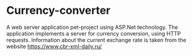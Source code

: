 # Currency-converter

A web server application pet-project using ASP.Net technology.
The application implements a server for currency conversion, using HTTP requests.
Information about the current exchange rate is taken from the website https://www.cbr-xml-daily.ru/
